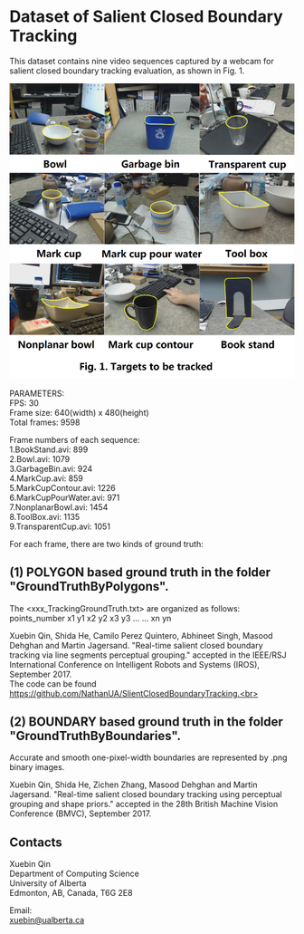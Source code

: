 Dataset of Salient Closed Boundary Tracking
====

This dataset contains nine video sequences captured by a webcam for salient closed boundary tracking evaluation, as shown in Fig. 1.

![Tracker_Initialization image](Tracker_Initialization.png)<br>

PARAMETERS:<br>
FPS: 30<br>
Frame size: 640(width) x 480(height)<br>
Total frames: 9598<br>

Frame numbers of each sequence: <br>
1.BookStand.avi:		899<br>
2.Bowl.avi:			1079<br>
3.GarbageBin.avi:		924<br>
4.MarkCup.avi:			859<br>
5.MarkCupContour.avi:		1226<br>
6.MarkCupPourWater.avi:		971<br>
7.NonplanarBowl.avi: 		1454<br>
8.ToolBox.avi:			1135<br>
9.TransparentCup.avi: 		1051<br>

For each frame, there are two kinds of ground truth: <br>

(1) POLYGON based ground truth in the folder "GroundTruthByPolygons".<br>
--
The <xxx_TrackingGroundTruth.txt> are organized as follows:<br>
points_number x1 y1 x2 y2 x3 y3 ... ... xn yn<br>

Xuebin Qin, Shida He, Camilo Perez Quintero, Abhineet Singh, Masood Dehghan and Martin Jagersand. "Real-time salient closed boundary tracking via line segments perceptual grouping." accepted in the IEEE/RSJ International Conference on Intelligent Robots and Systems (IROS), September 2017.<br>
The code can be found https://github.com/NathanUA/SlientClosedBoundaryTracking.<br>

(2) BOUNDARY based ground truth in the folder "GroundTruthByBoundaries".<br>
--
Accurate and smooth one-pixel-width boundaries are represented by .png binary images.<br>

Xuebin Qin, Shida He, Zichen Zhang, Masood Dehghan and Martin Jagersand. "Real-time salient closed boundary tracking using perceptual grouping and shape priors." accepted in the 28th British Machine Vision Conference (BMVC), September 2017.<br>

Contacts
---
Xuebin Qin<br>
Department of Computing Science<br>
University of Alberta<br>
Edmonton, AB, Canada, T6G 2E8<br>

Email:<br>
xuebin@ualberta.ca<br>
